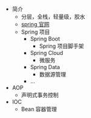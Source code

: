 - 简介
	- 分层，全栈，轻量级，胶水
	- [spring 官网](https://spring.io)
	- Spring 项目
		- Spring Boot
			- Spring 项目脚手架
		- Spring Cloud
			- 微服务
		- Spring Data
			- 数据源管理
		- ...
- AOP
	- 声明式事务控制
- IOC
	- Bean 容器管理